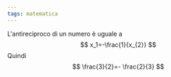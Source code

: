 ```yaml
---
tags: matematica
---
```

L'antireciproco di un numero è uguale a 
$$
x_1=-\frac{1}{x_{2}}
$$
Quindi
$$
\frac{3}{2}=- \frac{2}{3}
$$